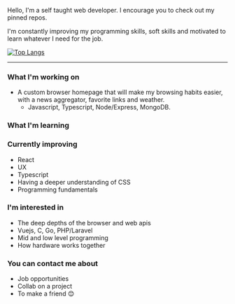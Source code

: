 Hello, I'm a self taught web developer. I encourage you to check out my pinned repos.

I'm constantly improving my programming skills, soft skills and motivated to learn whatever I need for the job.

[![Top Langs](https://github-readme-stats.vercel.app/api/top-langs/?username=tristanmyers&layout=compact&theme=gruvbox&count_private=true)](https://github.com/anuraghazra/github-readme-stats)

---

### What I'm working on
- A custom browser homepage that will make my browsing habits easier, with a news aggregator, favorite links and weather. 
  - Javascript, Typescript, Node/Express, MongoDB.

### What I'm learning
### Currently improving
  - React
  - UX
  - Typescript
  - Having a deeper understanding of CSS
  - Programming fundamentals

### I'm interested in
- The deep depths of the browser and web apis
- Vuejs, C, Go, PHP/Laravel
- Mid and low level programming
- How hardware works together

### You can contact me about
- Job opportunities
- Collab on a project
- To make a friend 😊
